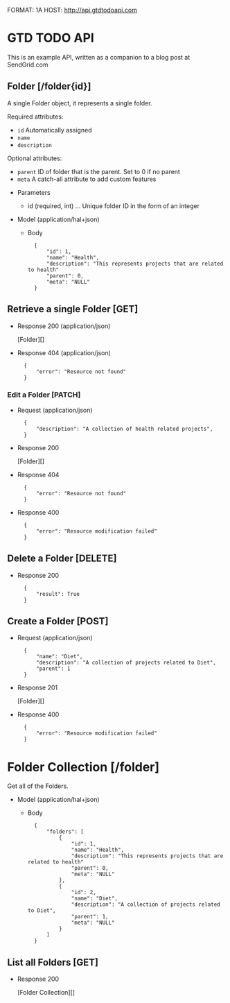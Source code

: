 FORMAT: 1A
HOST: http://api.gtdtodoapi.com

# GTD TODO API
This is an example API, written as a companion to a blog post at SendGrid.com

## Folder [/folder{id}]
A single Folder object, it represents a single folder.

Required attributes: 

- `id`          Automatically assigned
- `name`
- `description`

Optional attributes:
- `parent`      ID of folder that is the parent. Set to 0 if no parent
- `meta`        A catch-all attribute to add custom features

+ Parameters
    + id (required, int) ... Unique folder ID in the form of an integer

+ Model (application/hal+json)

    + Body

            {
                "id": 1,
                "name": "Health",
                "description": "This represents projects that are related to health"
                "parent": 0,
                "meta": "NULL"
            }
            
## Retrieve a single Folder [GET]

+ Response 200 (application/json)

    [Folder][]
    
+ Response 404 (application/json)

        { 
            "error": "Resource not found" 
        }
    
### Edit a Folder [PATCH]

+ Request (application/json)

        {
            "description": "A collection of health related projects",
        }

+ Response 200
    
    [Folder][]

+ Response 404

        { 
            "error": "Resource not found"
        }

+ Response 400

        { 
            "error": "Resource modification failed"
        }

## Delete a Folder [DELETE]

+ Response 200

        { 
            "result": True
        }

## Create a Folder [POST]

+ Request (application/json)

        {
            "name": "Diet",
            "description": "A collection of projects related to Diet",
            "parent": 1
        }

+ Response 201

    [Folder][]
    
+ Response 400

        { 
            "error": "Resource modification failed"
        }

# Folder Collection [/folder]
Get all of the Folders.

+ Model (application/hal+json)

    + Body

            {
                "folders": [
                    {
                        "id": 1,
                        "name": "Health",
                        "description": "This represents projects that are related to health"
                        "parent": 0,
                        "meta": "NULL"
                    },
                    {
                        "id": 2,
                        "name": "Diet",
                        "description": "A collection of projects related to Diet",
                        "parent": 1,
                        "meta": "NULL"
                    }
                ]
            }



## List all Folders [GET]

+ Response 200

    [Folder Collection][]
